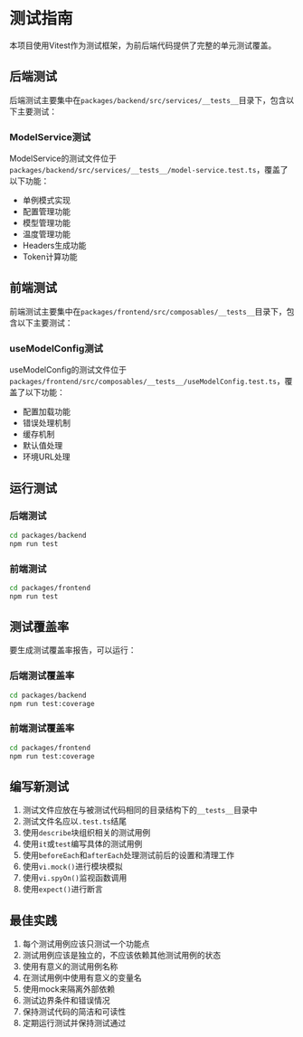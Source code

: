 # 测试指南

本项目使用Vitest作为测试框架，为前后端代码提供了完整的单元测试覆盖。

## 后端测试

后端测试主要集中在`packages/backend/src/services/__tests__`目录下，包含以下主要测试：

### ModelService测试

ModelService的测试文件位于`packages/backend/src/services/__tests__/model-service.test.ts`，覆盖了以下功能：

- 单例模式实现
- 配置管理功能
- 模型管理功能
- 温度管理功能
- Headers生成功能
- Token计算功能

## 前端测试

前端测试主要集中在`packages/frontend/src/composables/__tests__`目录下，包含以下主要测试：

### useModelConfig测试

useModelConfig的测试文件位于`packages/frontend/src/composables/__tests__/useModelConfig.test.ts`，覆盖了以下功能：

- 配置加载功能
- 错误处理机制
- 缓存机制
- 默认值处理
- 环境URL处理

## 运行测试

### 后端测试

```bash
cd packages/backend
npm run test
```

### 前端测试

```bash
cd packages/frontend
npm run test
```

## 测试覆盖率

要生成测试覆盖率报告，可以运行：

### 后端测试覆盖率

```bash
cd packages/backend
npm run test:coverage
```

### 前端测试覆盖率

```bash
cd packages/frontend
npm run test:coverage
```

## 编写新测试

1. 测试文件应放在与被测试代码相同的目录结构下的`__tests__`目录中
2. 测试文件名应以`.test.ts`结尾
3. 使用`describe`块组织相关的测试用例
4. 使用`it`或`test`编写具体的测试用例
5. 使用`beforeEach`和`afterEach`处理测试前后的设置和清理工作
6. 使用`vi.mock()`进行模块模拟
7. 使用`vi.spyOn()`监视函数调用
8. 使用`expect()`进行断言

## 最佳实践

1. 每个测试用例应该只测试一个功能点
2. 测试用例应该是独立的，不应该依赖其他测试用例的状态
3. 使用有意义的测试用例名称
4. 在测试用例中使用有意义的变量名
5. 使用mock来隔离外部依赖
6. 测试边界条件和错误情况
7. 保持测试代码的简洁和可读性
8. 定期运行测试并保持测试通过
